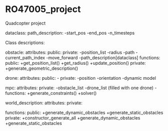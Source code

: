 # RO47005_project
Quadcopter project

dataclass:
  path_description:
    -start_pos
    -end_pos
    -n_timesteps

Class descriptions:

obstacle:
  attributes:
    public:
    private:
      -position_list
      -radius
      -path
      -current_path_index
      -move_forward
      -path_description[dataclass]
  functions:
    public:
      +get_position_list()
      +get_radius()
      +update_position()
    private:
      +generate_geometric_description()

drone:
  attributes:
    public:
      -
    private:
      -position
      -orientation
      -dynamic model
    
mpc:
  attributes:
    private:
      -obstacle_list
      -drone_list (filled with one drone)
      -
  functions:
      +generate_constraints()
      +solver()
      
world_description:
  attributes:
    private:

  functions:
    public:
      +generate_dynamic_obstacles
      +generate_static_obstacles
    private:
      +constructor_generate_all
      +generate_dynamic_obstacles
      +generate_static_obstacles




      
    
